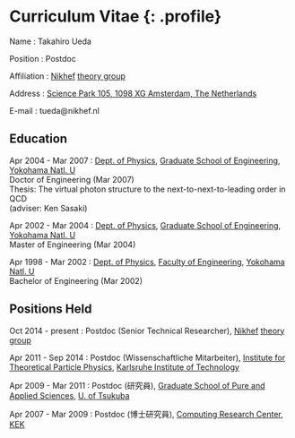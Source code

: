 # Curriculum Vitae {: .profile}

Name
: Takahiro Ueda

Position
: Postdoc

Affiliation
: [Nikhef](https://www.nikhef.nl/en/)
  [theory group](https://www.nikhef.nl/pub/theory/)

Address
: [Science Park 105, 1098 XG Amsterdam, The Netherlands](https://maps.google.com?q=Science+Park+105+1098+XG+Amsterdam)

E-mail
: &#116;&#117;&#101;&#100;&#97;&#64;&#110;&#105;&#107;&#104;&#101;&#102;&#46;&#110;&#108;
## Education

Apr 2004 - Mar 2007
: [Dept. of Physics](http://www.phys.ynu.ac.jp/english/),
  [Graduate School of Engineering](http://gakufu.eng.ynu.ac.jp/english/),
  [Yokohama Natl. U](http://www.ynu.ac.jp/english/)  
  Doctor of Engineering (Mar 2007)  
  Thesis: The virtual photon structure to the next-to-next-to-leading order in QCD  
  (adviser: Ken Sasaki)

Apr 2002 - Mar 2004
: [Dept. of Physics](http://www.phys.ynu.ac.jp/english/),
  [Graduate School of Engineering](http://gakufu.eng.ynu.ac.jp/english/),
  [Yokohama Natl. U](http://www.ynu.ac.jp/english/)  
  Master of Engineering (Mar 2004)

Apr 1998 - Mar 2002
: [Dept. of Physics](http://www.phys.ynu.ac.jp/english/),
  [Faculty of Engineering](http://www.eng.ynu.ac.jp/english/),
  [Yokohama Natl. U](http://www.ynu.ac.jp/english/)  
  Bachelor of Engineering (Mar 2002)

## Positions Held

Oct 2014 - present
: Postdoc (Senior Technical Researcher),
  [Nikhef](https://www.nikhef.nl/en/)
  [theory group](https://www.nikhef.nl/pub/theory/)

Apr 2011 - Sep 2014
: Postdoc (Wissenschaftliche Mitarbeiter),
  [Institute for Theoretical Particle Physics](https://www.ttp.kit.edu/en/),
  [Karlsruhe Institute of Technology](https://www.kit.edu/english/)

Apr 2009 - Mar 2011
: Postdoc (研究員),
  [Graduate School of Pure and Applied Sciences](http://www.pas.tsukuba.ac.jp/english/),
  [U. of Tsukuba](http://www.tsukuba.ac.jp/en/)

Apr 2007 - Mar 2009
: Postdoc (博士研究員),
  [Computing Research Center](http://research.kek.jp/group/crc/index-e.html),
  [KEK](https://www.kek.jp/en/)
